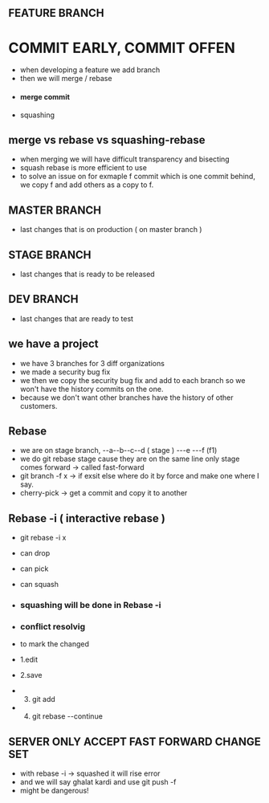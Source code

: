 ## FEATURE BRANCH
# COMMIT EARLY, COMMIT OFFEN

- when developing a feature we add branch 
- then we will merge / rebase 
- #### merge commit 
- squashing

## merge vs rebase vs squashing-rebase

- when merging we will have difficult transparency and bisecting
- squash rebase is more efficient to use
- to solve an issue on for exmaple f commit which is one commit behind, we copy f and add others as a copy to f.


## MASTER BRANCH 

- last changes that is on production ( on master branch )

## STAGE BRANCH 

- last changes that is ready to be released

## DEV BRANCH 

- last changes that are ready to test



## we have a project 

- we have 3 branches for 3 diff organizations 
- we made a security bug fix 
- we then we copy the security bug fix and add to each branch so we won't have the history commits on the one.
- because we don't want other branches have the history of other customers.

## Rebase 

- we are on stage branch, --a--b--c--d ( stage ) ---e ---f  (f1)
- we do git rebase stage cause they are on the same line only stage comes forward -> called fast-forward
- git branch -f x -> if exsit else where do it by force and make one where I say.
- cherry-pick -> get a commit and copy it to another

## Rebase -i ( interactive rebase )

- git rebase -i x
- can drop 
- can pick 
- can squash 

- ### squashing will be done in Rebase -i 
- ### conflict resolvig

- to mark the changed
- 1.edit 
- 2.save
- 3. git add <that file>
- 4. git rebase --continue


## SERVER ONLY ACCEPT FAST FORWARD CHANGE SET

- with rebase -i -> squashed it will rise error 
- and we will say ghalat kardi and use git push -f 
- might be dangerous! 